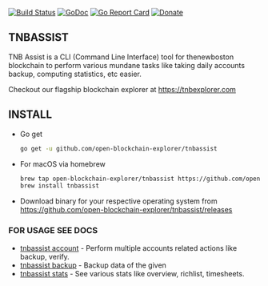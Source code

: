 [![Build Status](https://github.com/open-blockchain-explorer/tnbassist/actions/workflows/build.yaml/badge.svg?branch=main)](https://github.com/open-blockchain-explorer/tnbassist/actions)
[![GoDoc](https://godoc.org/open-blockchain-explorer/tnbassist?status.svg)](https://pkg.go.dev/github.com/open-blockchain-explorer/tnbassist)
[![Go Report Card](https://goreportcard.com/badge/github.com/open-blockchain-explorer/tnbassist)](https://goreportcard.com/report/github.com/open-blockchain-explorer/tnbassist)
[![Donate](https://img.shields.io/badge/donate-TNBC-orange)](https://tnbexplorer.com/tnb/payment-request?recipient=1dfb0e7dd672032da0d8c29385ba6d22ec9d1134a115cc5596c5e4b69e6fc9a5&amount=1000&memo=Donation%20for%20TNBExplorer%20team)

## TNBASSIST

TNB Assist is a CLI (Command Line Interface) tool for thenewboston blockchain to perform various mundane tasks like taking daily accounts backup, computing statistics, etc easier.

Checkout our flagship blockchain explorer at https://tnbexplorer.com

## INSTALL
- Go get
    ```sh
    go get -u github.com/open-blockchain-explorer/tnbassist
    ```
- For macOS via homebrew
    ```sh
    brew tap open-blockchain-explorer/tnbassist https://github.com/open-blockchain-explorer/tnbassist
    brew install tnbassist
    ```
- Download binary for your respective operating system from https://github.com/open-blockchain-explorer/tnbassist/releases

### FOR USAGE SEE DOCS

* [tnbassist account](./docs/tnbassist_account.md)  - Perform multiple accounts related actions like backup, verify.
* [tnbassist backup](./docs/tnbassist_backup.md)	 - Backup data of the given <entity>
* [tnbassist stats](./docs/tnbassist_stats.md)	 - See various stats like overview, richlist, timesheets.